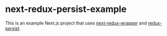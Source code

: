 # next-redux-persist-example
This is an example Next.js project that uses [next-redux-wrapper](https://github.com/kirill-konshin/next-redux-wrapper) and [redux-persist](https://github.com/rt2zz/redux-persist).


